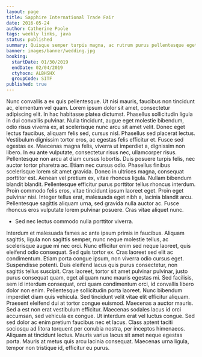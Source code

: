 ```yaml
---
layout: page
title: Sapphire International Trade Fair
date: 2016-05-24
author: Catherine Poole
tags: weekly links, java
status: published
summary: Quisque semper turpis magna, ac rutrum purus pellentesque eget. Phasellus.
banner: images/banner/wedding.jpg
booking:
  startDate: 01/30/2019
  endDate: 02/04/2019
  ctyhocn: ALBHSHX
  groupCode: SITF
published: true
---
```

Nunc convallis a ex quis pellentesque. Ut nisi mauris, faucibus non tincidunt ac, elementum vel quam. Lorem ipsum dolor sit amet, consectetur adipiscing elit. In hac habitasse platea dictumst. Phasellus sollicitudin ligula in dui convallis pulvinar. Nulla tincidunt, augue eget molestie bibendum, odio risus viverra ex, at scelerisque nunc arcu sit amet velit. Donec eget lectus faucibus, aliquam felis sed, cursus nisl. Phasellus sed placerat lectus. Vestibulum dignissim tortor eros, ac egestas felis efficitur et. Fusce sed egestas ex. Maecenas magna felis, viverra ut imperdiet a, dignissim non libero. In eu ante vulputate, consectetur risus nec, ullamcorper risus. Pellentesque non arcu at diam cursus lobortis. Duis posuere turpis felis, nec auctor tortor pharetra ac.
Etiam nec cursus odio. Phasellus finibus scelerisque lorem sit amet gravida. Donec in ultrices magna, consequat porttitor est. Aenean vel pretium ex, vitae rhoncus ligula. Nullam bibendum blandit blandit. Pellentesque efficitur purus porttitor tellus rhoncus interdum. Proin commodo felis eros, vitae tincidunt ipsum laoreet eget. Proin eget pulvinar nisi. Integer tellus erat, malesuada eget nibh a, lacinia blandit arcu. Pellentesque sagittis aliquam urna, sed gravida nulla auctor ac. Fusce rhoncus eros vulputate lorem pulvinar posuere. Cras vitae aliquet nunc.

* Sed nec lectus commodo nulla porttitor viverra.

Interdum et malesuada fames ac ante ipsum primis in faucibus. Aliquam sagittis, ligula non sagittis semper, nunc neque molestie tellus, ac scelerisque augue mi nec orci. Nunc efficitur enim sed neque laoreet, quis eleifend odio consequat. Sed quis tortor ex. Cras laoreet sed elit ac condimentum. Etiam porta congue ipsum, non viverra odio cursus eget. Suspendisse potenti. Duis eleifend lacus quis purus consectetur, non sagittis tellus suscipit. Cras laoreet, tortor sit amet pulvinar pulvinar, justo purus consequat quam, eget aliquam nunc mauris egestas mi. Sed facilisis, sem id interdum consequat, orci quam condimentum orci, id convallis libero dolor non enim. Pellentesque sollicitudin porta laoreet. Nunc bibendum imperdiet diam quis vehicula. Sed tincidunt velit vitae elit efficitur aliquam. Praesent eleifend dui at tortor congue euismod.
Maecenas a auctor mauris. Sed a est non erat vestibulum efficitur. Maecenas sodales lacus id orci accumsan, sed vehicula ex congue. Ut interdum erat vel luctus congue. Sed sed dolor ac enim pretium faucibus nec et lacus. Class aptent taciti sociosqu ad litora torquent per conubia nostra, per inceptos himenaeos. Aliquam at tincidunt lectus. Mauris varius lacus sit amet neque egestas porta. Mauris at metus quis arcu lacinia consequat. Maecenas urna ligula, tempor non tristique id, efficitur eu purus.
